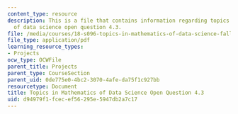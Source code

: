 ```yaml
---
content_type: resource
description: This is a file that contains information regarding topics in mathematics
  of data science open question 4.3.
file: /media/courses/18-s096-topics-in-mathematics-of-data-science-fall-2015/d94979f1fcecef56295e5947db2a7c17_MIT18_S096F15_Open4.3.pdf
file_type: application/pdf
learning_resource_types:
- Projects
ocw_type: OCWFile
parent_title: Projects
parent_type: CourseSection
parent_uid: 0de775e0-4bc2-3070-4afe-da75f1c927bb
resourcetype: Document
title: Topics in Mathematics of Data Science Open Question 4.3
uid: d94979f1-fcec-ef56-295e-5947db2a7c17
---
```

